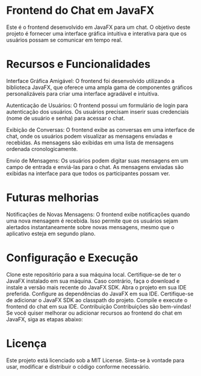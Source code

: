 # Frontend do Chat em JavaFX
Este é o frontend desenvolvido em JavaFX para um chat. O objetivo deste projeto é fornecer uma interface gráfica intuitiva e interativa para que os usuários possam se comunicar em tempo real.

# Recursos e Funcionalidades

Interface Gráfica Amigável: O frontend foi desenvolvido utilizando a biblioteca JavaFX, que oferece uma ampla gama de componentes gráficos personalizáveis para criar uma interface agradável e intuitiva.

Autenticação de Usuários: O frontend possui um formulário de login para autenticação dos usuários. Os usuários precisam inserir suas credenciais (nome de usuário e senha) para acessar o chat.

Exibição de Conversas: O frontend exibe as conversas em uma interface de chat, onde os usuários podem visualizar as mensagens enviadas e recebidas. As mensagens são exibidas em uma lista de mensagens ordenada cronologicamente.

Envio de Mensagens: Os usuários podem digitar suas mensagens em um campo de entrada e enviá-las para o chat. As mensagens enviadas são exibidas na interface para que todos os participantes possam ver.

# Futuras melhorias 
Notificações de Novas Mensagens: O frontend exibe notificações quando uma nova mensagem é recebida. Isso permite que os usuários sejam alertados instantaneamente sobre novas mensagens, mesmo que o aplicativo esteja em segundo plano.

# Configuração e Execução
Clone este repositório para a sua máquina local.
Certifique-se de ter o JavaFX instalado em sua máquina. Caso contrário, faça o download e instale a versão mais recente do JavaFX SDK.
Abra o projeto em sua IDE preferida.
Configure as dependências do JavaFX em sua IDE. Certifique-se de adicionar o JavaFX SDK ao classpath do projeto.
Compile e execute o frontend do chat em sua IDE.
Contribuição
Contribuições são bem-vindas! Se você quiser melhorar ou adicionar recursos ao frontend do chat em JavaFX, siga as etapas abaixo:


# Licença
Este projeto está licenciado sob a MIT License. Sinta-se à vontade para usar, modificar e distribuir o código conforme necessário.
